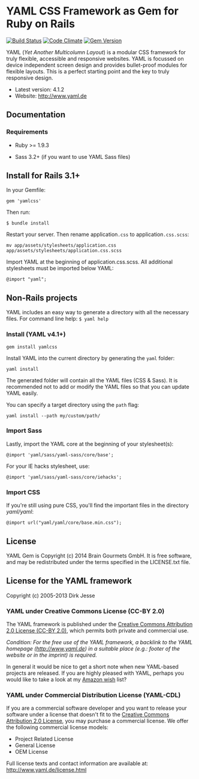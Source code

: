 # YAML CSS Framework as Gem for Ruby on Rails

[![Build Status](https://travis-ci.org/braingourmets/yaml-gem.png?branch=master)](https://travis-ci.org/braingourmets/yaml-gem)
[![Code Climate](https://codeclimate.com/github/braingourmets/yaml-gem.png)](https://codeclimate.com/github/braingourmets/yaml-gem)
[![Gem Version](https://badge.fury.io/rb/yamlcss.png)](http://badge.fury.io/rb/yamlcss)

YAML (*Yet Another Multicolumn Layout*) is a modular CSS framework for truly
flexible, accessible and responsive websites. YAML is focussed on device
independent screen design and provides bullet-proof modules for flexible
layouts. This is a perfect starting point and the key to truly responsive
design.

* Latest version: 4.1.2
* Website: http://www.yaml.de

## Documentation

### Requirements

* Ruby >= 1.9.3

* Sass 3.2+ (if you want to use YAML Sass files)

## Install for Rails 3.1+

In your Gemfile:

    gem 'yamlcss'

Then run:

    $ bundle install

Restart your server. Then rename application`.css` to application`.css.scss`:

    mv app/assets/stylesheets/application.css app/assets/stylesheets/application.css.scss

Import YAML at the beginning of application.css.scss. All additional
stylesheets must be imported below YAML:

    @import "yaml";

## Non-Rails projects

YAML includes an easy way to generate a directory with all the necessary
files.
For command line help: `$ yaml help`

### Install (YAML v4.1+)

    gem install yamlcss

Install YAML into the current directory by generating the `yaml` folder:

    yaml install

The generated folder will contain all the YAML files (CSS & Sass). It is
recommended not to add or modify the YAML files so that you can update YAML
easily.

You can specify a target directory using the `path` flag:

    yaml install --path my/custom/path/

### Import Sass

Lastly, import the YAML core at the beginning of your stylesheet(s):

    @import 'yaml/sass/yaml-sass/core/base';

For your IE hacks stylesheet, use:

    @import 'yaml/sass/yaml-sass/core/iehacks';

### Import CSS

If you're still using pure CSS, you'll find the important files in the
directory *yaml/yaml*:

    @import url("yaml/yaml/core/base.min.css");

License
-------

YAML Gem is Copyright (c) 2014 Brain Gourmets GmbH. It is free software, and
may be redistributed under the terms specified in the LICENSE.txt file.

License for the YAML framework
------------------------------

Copyright (c) 2005-2013 Dirk Jesse

### YAML under Creative Commons License (CC-BY 2.0)

The YAML framework is published under the [Creative Commons Attribution 2.0
License (CC-BY 2.0)](http://creativecommons.org/licenses/by/2.0/), which
permits both private and commercial use.

*Condition: For the free use of the YAML framework, a backlink to the YAML
homepage (<http://www.yaml.de>) in a suitable place (e.g.: footer of the
website or in the imprint) is required.*

In general it would be nice to get a short note when new YAML-based projects
are released. If you are highly pleased with YAML, perhaps you would like to
take a look at my
[Amazon wish](https://www.amazon.de/gp/registry/wishlist/108Q0YYJ49UC2/) list?

### YAML under Commercial Distribution License (YAML-CDL)

If you are a commercial software developer and you want to release your
software under a license that doesn't fit to the [Creative Commons
Attribution 2.0 License](http://creativecommons.org/licenses/by/2.0/), you may
purchase a commercial license. We offer the following commercial license
models:

- Project Related License
- General License
- OEM License

Full license texts and contact information are available at:
<http://www.yaml.de/license.html>
